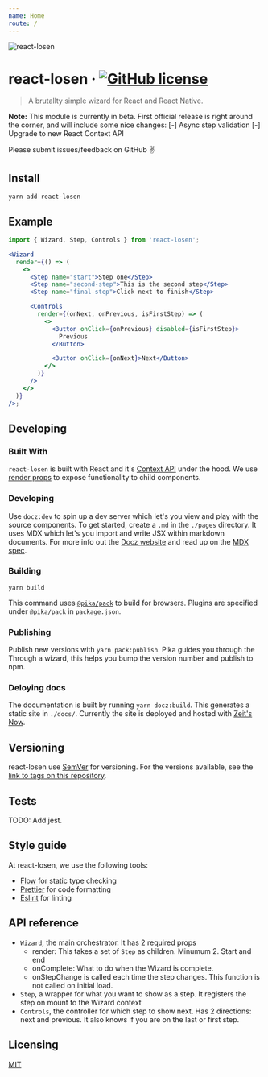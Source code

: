 ```yaml
---
name: Home
route: /
---
```


![react-losen](https://user-images.githubusercontent.com/2470775/39097362-8093ab6e-465b-11e8-845e-b21b893d6091.png)

# react-losen &middot; [![GitHub license](https://img.shields.io/badge/license-MIT-blue.svg?style=flat-square)](https://github.com/otovo/react-losen/blob/master/LICENSE)

> A brutallty simple wizard for React and React Native.

**Note:** This module is currently in beta. First official release is right around the corner, and will include some nice changes:
  [-] Async step validation
  [-] Upgrade to new React Context API

Please submit issues/feedback on GitHub ✌️

## Install

```shell
yarn add react-losen
```

## Example

```jsx
import { Wizard, Step, Controls } from 'react-losen';

<Wizard
  render={() => (
    <>
      <Step name="start">Step one</Step>
      <Step name="second-step">This is the second step</Step>
      <Step name="final-step">Click next to finish</Step>

      <Controls
        render={(onNext, onPrevious, isFirstStep) => (
          <>
            <Button onClick={onPrevious} disabled={isFirstStep}>
              Previous
            </Button>

            <Button onClick={onNext}>Next</Button>
          </>
        )}
      />
    </>
  )}
/>;
```

## Developing

### Built With

`react-losen` is built with React and it's [Context API](https://reactjs.org/docs/context.html) under the hood. We use [render props](https://reactjs.org/docs/render-props.html) to expose functionality to child components.

### Developing

Use `docz:dev` to spin up a dev server which let's you view and play with the source components. To get started, create a `.md` in the `./pages` directory. It uses MDX which let's you import and write
JSX within markdown documents. For more info out the [Docz website](https://www.docz.site/) and read up on the [MDX spec](https://github.com/mdx-js/mdx/).

### Building

```
yarn build
```

This command uses [`@pika/pack`](https://www.pikapkg.com/blog/introducing-pika-pack/) to build for browsers. Plugins are specified under `@pika/pack` in `package.json`.

### Publishing

Publish new versions with `yarn pack:publish`. Pika guides you through the Through a wizard, this helps you bump the version number and publish to npm.

### Deloying docs

The documentation is built by running `yarn docz:build`. This generates a static site in `./docs/`. Currently the site is deployed and hosted with [Zeit's Now](https://zeit.co/blog/now-static).

## Versioning

react-losen use [SemVer](http://semver.org/) for versioning. For the versions available, see the [link to tags on this repository](/tags).

## Tests

TODO: Add jest.

## Style guide

At react-losen, we use the following tools:

- [Flow](https://flow.org/) for static type checking
- [Prettier](https://prettier.io/) for code formatting
- [Eslint](https://eslint.org/) for linting

## API reference

- `Wizard`, the main orchestrator. It has 2 required props
  - render: This takes a set of `Step` as children. Minumum 2. Start and end
  - onComplete: What to do when the Wizard is complete.
  - onStepChange is called each time the step changes. This function is not called on initial load.
- `Step`, a wrapper for what you want to show as a step. It registers the step on mount to the Wizard context
- `Controls`, the controller for which step to show next. Has 2 directions: next and previous. It also knows if you are on the last or first step.

## Licensing

[MIT](https://github.com/otovo/react-losen/blob/master/LICENSE)
